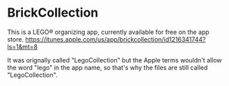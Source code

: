 # BrickCollection

This is a LEGO® organizing app, currently available for free on the app store. https://itunes.apple.com/us/app/brickcollection/id1216341744?ls=1&mt=8

It was orignally called "LegoCollection" but the Apple terms wouldn't allow the word "lego" in the app name, so that's why the files are still called "LegoCollection".